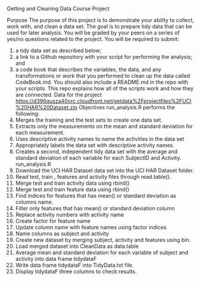 Getting and Cleaning Data Course Project

Purpose
The purpose of this project is to demonstrate your ability to collect, work with, and clean a data set. The goal is to prepare tidy data that can be used for later analysis. You will be graded by your peers on a series of yes/no questions related to the project. You will be required to submit:
1.	a tidy data set as described below;
2.	a link to a Github repository with your script for performing the analysis; and
3.	a code book that describes the variables, the data, and any transformations or work that you performed to clean up the data called CodeBook.md.
You should also include a README.md in the repo with your scripts. This repo explains how all of the scripts work and how they are connected.
Data for the project 
https://d396qusza40orc.cloudfront.net/getdata%2Fprojectfiles%2FUCI%20HAR%20Dataset.zip
Objectives
run_analysis.R performs the following:
1.	Merges the training and the test sets to create one data set.
2.	Extracts only the measurements on the mean and standard deviation for each measurement.
3.	Uses descriptive activity names to name the activities in the data set
4.	Appropriately labels the data set with descriptive activity names.
5.	Creates a second, independent tidy data set with the average and standard deviation  of each variable for each SubjectID and Activity.
run_analysis.R
1.	Download the UCI HAR Dataset data set into the UCI HAR Dataset folder.
2.	Read test, train , features and activity files through read.table().
3.	Merge test and train activity data using rbind()
4.	Merge test and train feature data using rbind()
5.	Find indices for features that has mean() or standard deviation as columns name.
6.	Filter only features that has mean() or standard deviation column
7.	Replace activity numbers with activity name
8.	Create factor for feature name
9.	Update column name with feature names using factor indices
10.	Name columns as subject and activity
11.	Create new dataset by merging subject, activity and features using bin.
12.	Load merged dataset into CleanData as data.table
13.	Average mean and standard deviation for each variable of subject and activity into data frame tidydataF
14.	Write data frame tidydataF into TidyData.txt file.
15.	Display tidydataF three columns to check results.
